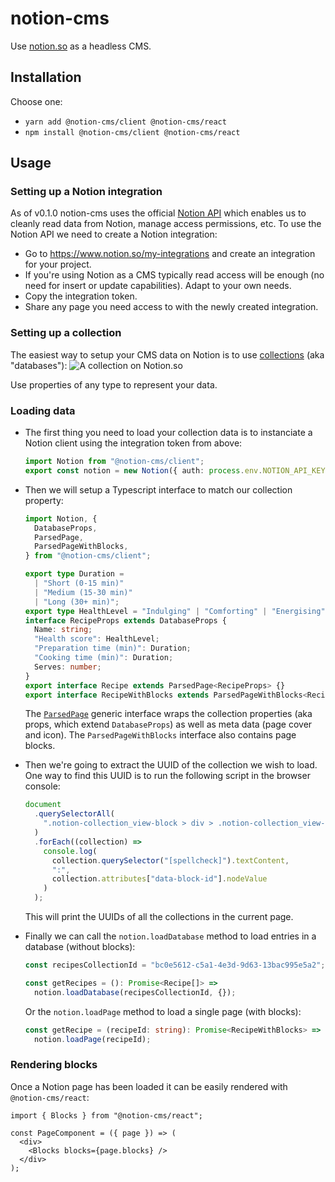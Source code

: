# notion-cms

Use [notion.so](https://www.notion.so/) as a headless CMS.

## Installation

Choose one:
- `yarn add @notion-cms/client @notion-cms/react`
- `npm install @notion-cms/client @notion-cms/react`

## Usage

### Setting up a Notion integration

As of v0.1.0 notion-cms uses the official [Notion API](https://developers.notion.com/) which enables us to cleanly read data from Notion, manage access permissions, etc.
To use the Notion API we need to create a Notion integration:

- Go to https://www.notion.so/my-integrations and create an integration for your project.
- If you're using Notion as a CMS typically read access will be enough (no need for insert or update capabilities). Adapt to your own needs.
- Copy the integration token.
- Share any page you need access to with the newly created integration.

### Setting up a collection

The easiest way to setup your CMS data on Notion is to use [collections](https://www.notion.so/Create-a-database-2529ab92d63b478f87d39c2289527444) (aka "databases"):
![A collection on Notion.so](./docs/notion-collection.png)

Use properties of any type to represent your data.

### Loading data

- The first thing you need to load your collection data is to instanciate a Notion client using the integration token from above:
  ```ts
  import Notion from "@notion-cms/client";
  export const notion = new Notion({ auth: process.env.NOTION_API_KEY });
  ```

- Then we will setup a Typescript interface to match our collection property:
  ```ts
  import Notion, {
    DatabaseProps,
    ParsedPage,
    ParsedPageWithBlocks,
  } from "@notion-cms/client";

  export type Duration =
    | "Short (0-15 min)"
    | "Medium (15-30 min)"
    | "Long (30+ min)";
  export type HealthLevel = "Indulging" | "Comforting" | "Energising";
  interface RecipeProps extends DatabaseProps {
    Name: string;
    "Health score": HealthLevel;
    "Preparation time (min)": Duration;
    "Cooking time (min)": Duration;
    Serves: number;
  }
  export interface Recipe extends ParsedPage<RecipeProps> {}
  export interface RecipeWithBlocks extends ParsedPageWithBlocks<RecipeProps> {}
  ```

  The [`ParsedPage`](./packages/client/lib/types.ts) generic interface wraps the collection properties (aka props, which extend `DatabaseProps`) as well as meta data (page cover and icon).
  The `ParsedPageWithBlocks` interface also contains page blocks.

- Then we're going to extract the UUID of the collection we wish to load. One way to find this UUID is to run the following script in the browser console:
  ```js
  document
    .querySelectorAll(
      ".notion-collection_view-block > div > .notion-collection_view-block"
    )
    .forEach((collection) =>
      console.log(
        collection.querySelector("[spellcheck]").textContent,
        ":",
        collection.attributes["data-block-id"].nodeValue
      )
    );
  ```
  This will print the UUIDs of all the collections in the current page.

- Finally we can call the `notion.loadDatabase` method to load entries in a database (without blocks):
  ```ts
  const recipesCollectionId = "bc0e5612-c5a1-4e3d-9d63-13bac995e5a2";

  const getRecipes = (): Promise<Recipe[]> =>
    notion.loadDatabase(recipesCollectionId, {});
  ```
  Or the `notion.loadPage` method to load a single page (with blocks):
  ```ts
  const getRecipe = (recipeId: string): Promise<RecipeWithBlocks> =>
    notion.loadPage(recipeId);
  ```

### Rendering blocks

Once a Notion page has been loaded it can be easily rendered with `@notion-cms/react`:

```tsx
import { Blocks } from "@notion-cms/react";

const PageComponent = ({ page }) => (
  <div>
    <Blocks blocks={page.blocks} />
  </div>
);
```
